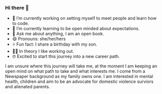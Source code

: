 ### Hi there :vulcan_salute:

- 🔭 I’m currently working on setting myself to meet people and learn how to code. 
- 🌱 I’m currently learning to be open minded about expectations.
- 💬 Ask me about anything, I am an open book. 
- 😄 Pronouns: she/her/hers
- ⚡ Fun fact: I share a birthday with my son. 
- :weight_lifting_woman: In theory I like working out. 
- :nerd_face: Excited to start this journey into a new career path. 

I am unsure where this journey will take me, at the moment I am keeping an open mind on what path to take and what interests me. I come from a Newspaper background as my family owns one. I am interested in mental health, children and aim to be an advocate for domestic violence surviors and alienated parents. 
